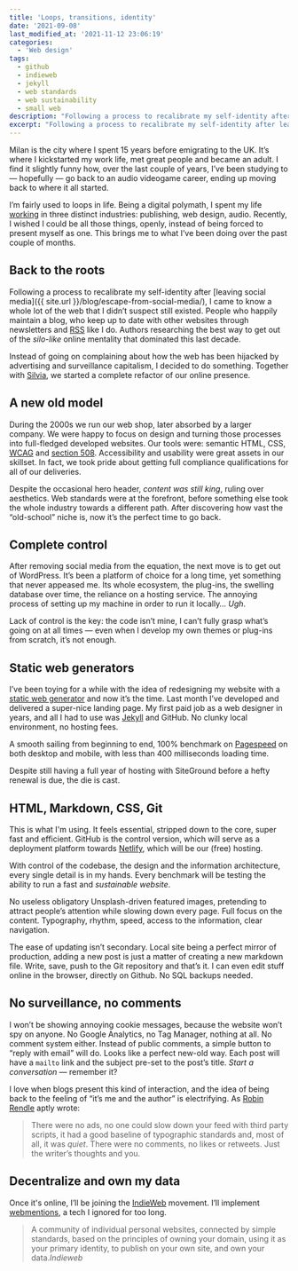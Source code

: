 ```yaml
---
title: 'Loops, transitions, identity'
date: '2021-09-08'
last_modified_at: '2021-11-12 23:06:19'
categories: 
  - 'Web design'
tags:
  - github
  - indieweb
  - jekyll
  - web standards
  - web sustainability
  - small web
description: "Following a process to recalibrate my self-identity after leaving social media, I’m going back to the roots and leave WordPress for Jekyll, joining IndieWeb."
excerpt: "Following a process to recalibrate my self-identity after leaving social media, I’m going back to the roots, leaving WordPress for Jekyll and joining the IndieWeb."
---
```

Milan is the city where I spent 15 years before emigrating to the UK. It’s where I kickstarted my work life, met great people and became an adult. I find it slightly funny how, over the last couple of years, I’ve been studying to — hopefully — go back to an audio videogame career, ending up moving back to where it all started.

I’m fairly used to loops in life. Being a digital polymath, I spent my life [working](https://www.linkedin.com/in/simonesilvestroni/) in three distinct industries: publishing, web design, audio. Recently, I wished I could be all those things, openly, instead of being forced to present myself as one. This brings me to what I’ve been doing over the past couple of months.

## Back to the roots

Following a process to recalibrate my self-identity after [leaving social media]({{ site.url }}/blog/escape-from-social-media/), I came to know a whole lot of the web that I didn’t suspect still existed. People who happily maintain a blog, who keep up to date with other websites through newsletters and [RSS](https://aboutfeeds.com/) like I do. Authors researching the best way to get out of the _silo-like_ online mentality that dominated this last decade.

Instead of going on complaining about how the web has been hijacked by advertising and surveillance capitalism, I decided to do something. Together with [Silvia](https://silviamaggidesign.com/), we started a complete refactor of our online presence.

## A new old model

During the 2000s we run our web shop, later absorbed by a larger company. We were happy to focus on design and turning those processes into full-fledged developed websites. Our tools were: semantic HTML, CSS, [WCAG](https://www.w3.org/WAI/WCAG2AAA-Conformance) and [section 508](https://section508.gov/). Accessibility and usability were great assets in our skillset. In fact, we took pride about getting full compliance qualifications for all of our deliveries.

Despite the occasional hero header, _content was still king_, ruling over aesthetics. Web standards were at the forefront, before something else took the whole industry towards a different path. After discovering how vast the “old-school” niche is, now it’s the perfect time to go back.

## Complete control

After removing social media from the equation, the next move is to get out of WordPress. It’s been a platform of choice for a long time, yet something that never appeased me. Its whole ecosystem, the plug-ins, the swelling database over time, the reliance on a hosting service. The annoying process of setting up my machine in order to run it locally… _Ugh_.

Lack of control is the key: the code isn’t mine, I can’t fully grasp what’s going on at all times — even when I develop my own themes or plug-ins from scratch, it’s not enough.

## Static web generators

I’ve been toying for a while with the idea of redesigning my website with a [static web generator](https://jamstack.org/generators/) and now it’s the time. Last month I’ve developed and delivered a super-nice landing page. My first paid job as a web designer in years, and all I had to use was [Jekyll](https://jekyllrb.com/) and GitHub. No clunky local environment, no hosting fees. 

A smooth sailing from beginning to end, 100% benchmark on [Pagespeed](https://developers.google.com/speed/pagespeed/insights/) on both desktop and mobile, with less than 400 milliseconds loading time.

Despite still having a full year of hosting with SiteGround before a hefty renewal is due, the die is cast.

## HTML, Markdown, CSS, Git

This is what I'm using. It feels essential, stripped down to the core, super fast and efficient. GitHub is the control version, which will serve as a deployment platform towards [Netlify](https://netlify.com/), which will be our (free) hosting.

With control of the codebase, the design and the information architecture, every single detail is in my hands. Every benchmark will be testing the ability to run a fast and _sustainable website_.

No useless obligatory Unsplash-driven featured images, pretending to attract people’s attention while slowing down every page. Full focus on the content. Typography, rhythm, speed, access to the information, clear navigation.

The ease of updating isn’t secondary. Local site being a perfect mirror of production, adding a new post is just a matter of creating a new markdown file. Write, save, push to the Git repository and that’s it. I can even edit stuff online in the browser, directly on Github. No SQL backups needed.

## No surveillance, no comments

I won’t be showing annoying cookie messages, because the website won’t spy on anyone. No Google Analytics, no Tag Manager, nothing at all. No comment system either. Instead of public comments, a simple button to “reply with email” will do. Looks like a perfect new-old way. Each post will have a `mailto` link and the subject pre-set to the post’s title. _Start a conversation_ — remember it?

I love when blogs present this kind of interaction, and the idea of being back to the feeling of “it’s me and the author” is electrifying. As [Robin Rendle](https://www.robinrendle.com/notes/how-to-read-the-internet/) aptly wrote:

> There were no ads, no one could slow down your feed with third party scripts, it had a good baseline of typographic standards and, most of all, it was _quiet_. There were no comments, no likes or retweets. Just the writer’s thoughts and you.

## Decentralize and own my data

Once it's online, I’ll be joining the [IndieWeb](https://indieweb.org/) movement. I’ll implement [webmentions](https://alistapart.com/article/webmentions-enabling-better-communication-on-the-internet/), a tech I ignored for too long.

> A community of individual personal websites, connected by simple standards, based on the principles of owning your domain, using it as your primary identity, to publish on your own site, and own your data.<cite>Indieweb</cite>